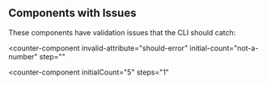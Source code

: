 ## Components with Issues

These components have validation issues that the CLI should catch:

<!-- Unknown component - should trigger validation error -->

<unknown-component some-attr="value"></unknown-component>

<!-- Known component with invalid attributes -->

<counter-component
invalid-attribute="should-error"
initial-count="not-a-number"
step=""

> </counter-component>

<!-- Deprecated or misspelled attributes -->

<counter-component
initialCount="5"
steps="1"

> </counter-component>
